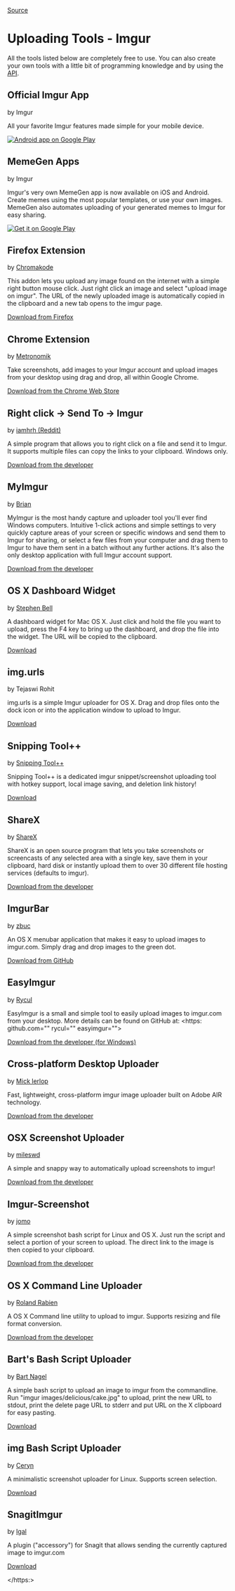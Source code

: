 [Source](http://imgur.com/tools "Permalink to Uploading Tools - Imgur")

# Uploading Tools - Imgur

All the tools listed below are completely free to use. You can also create your own tools with a little bit of programming knowledge and by using the [API][1].

## Official Imgur App

by Imgur

All your favorite Imgur features made simple for your mobile device.

[ ![Android app on Google Play][2]][3]

## MemeGen Apps

by Imgur

Imgur's very own MemeGen app is now available on iOS and Android. Create memes using the most popular templates, or use your own images. MemeGen also automates uploading of your generated memes to Imgur for easy sharing.

[ ![Get it on Google Play][4]][5]

## Firefox Extension

by [Chromakode][6]

This addon lets you upload any image found on the internet with a simple right button mouse click. Just right click an image and select "upload image on imgur". The URL of the newly uploaded image is automatically copied in the clipboard and a new tab opens to the imgur page.

[Download from Firefox][7]

## Chrome Extension

by [Metronomik][8]

Take screenshots, add images to your Imgur account and upload images from your desktop using drag and drop, all within Google Chrome.

[Download from the Chrome Web Store][9]

## Right click -&gt; Send To -&gt; Imgur

by [iamhrh (Reddit)][10]

A simple program that allows you to right click on a file and send it to Imgur. It supports multiple files can copy the links to your clipboard. Windows only.

[ Download from the developer ][11]

## MyImgur

by [Brian][12]

MyImgur is the most handy capture and uploader tool you'll ever find Windows computers. Intuitive 1-click actions and simple settings to very quickly capture areas of your screen or specific windows and send them to Imgur for sharing, or select a few files from your computer and drag them to Imgur to have them sent in a batch without any further actions. It's also the only desktop application with full Imgur account support.

[ Download from the developer ][13]

## OS X Dashboard Widget

by [Stephen Bell][14]

A dashboard widget for Mac OS X. Just click and hold the file you want to upload, press the F4 key to bring up the dashboard, and drop the file into the widget. The URL will be copied to the clipboard.

[ Download ][15]

## img.urls

by Tejaswi Rohit

img.urls is a simple Imgur uploader for OS X. Drag and drop files onto the dock icon or into the application window to upload to Imgur.

[ Download ][16]

## Snipping Tool++

by [Snipping Tool++][17]

Snipping Tool++ is a dedicated imgur snippet/screenshot uploading tool with hotkey support, local image saving, and deletion link history!

[ Download ][18]

## ShareX

by [ShareX][19]

ShareX is an open source program that lets you take screenshots or screencasts of any selected area with a single key, save them in your clipboard, hard disk or instantly upload them to over 30 different file hosting services (defaults to imgur).

[ Download from the developer ][20]

## ImgurBar

by [zbuc][21]

An OS X menubar application that makes it easy to upload images to imgur.com. Simply drag and drop images to the green dot.

[ Download from GitHub ][22]

## EasyImgur

by [Rycul][23]

EasyImgur is a small and simple tool to easily upload images to imgur.com from your desktop. More details can be found on GitHub at: <https: github.com="" rycul="" easyimgur="">

[ Download from the developer (for Windows) ][24]

## Cross-platform Desktop Uploader

by [Mick lerlop][25]

Fast, lightweight, cross-platform imgur image uploader built on Adobe AIR technology.

[ Download from the developer ][26]

## OSX Screenshot Uploader

by [mileswd][27]

A simple and snappy way to automatically upload screenshots to imgur!

[ Download from the developer ][28]

## Imgur-Screenshot

by [jomo][29]

A simple screenshot bash script for Linux and OS X. Just run the script and select a portion of your screen to upload. The direct link to the image is then copied to your clipboard.

[ Download from the developer ][30]

## OS X Command Line Uploader

by [Roland Rabien][31]

A OS X Command line utility to upload to imgur. Supports resizing and file format conversion.

[ Download from the developer ][31]

## Bart's Bash Script Uploader

by [Bart Nagel][32]

A simple bash script to upload an image to imgur from the commandline. Run "imgur images/delicious/cake.jpg" to upload, print the new URL to stdout, print the delete page URL to stderr and put URL on the X clipboard for easy pasting.

[ Download ][33]

## img Bash Script Uploader

by [Ceryn][34]

A minimalistic screenshot uploader for Linux. Supports screen selection.

[ Download ][35]

## SnagitImgur

by [Igal][36]

A plugin ("accessory") for Snagit that allows sending the currently captured image to imgur.com

[ Download ][37]

[1]: http://api.imgur.com
[2]: https://developer.android.com/images/brand/en_app_rgb_wo_45.png
[3]: https://play.google.com/store/apps/details?id=com.imgur.mobile
[4]: https://developer.android.com/images/brand/en_generic_rgb_wo_45.png
[5]: https://play.google.com/store/apps/details?id=com.imgur.memegen.app
[6]: https://addons.mozilla.org/en-US/firefox/user/144770/
[7]: https://addons.mozilla.org/en-US/firefox/addon/14389
[8]: http://www.metronomik.com/
[9]: https://chrome.google.com/webstore/detail/imgur-extension-by-metron/ehoopddfhgaehhmphfcooacjdpmbjlao?hl=en
[10]: mailto:iamhrh@gmail.com
[11]: //imguruploader.codeplex.com/releases/view/40965
[12]: http://myimgur.tk/contact/
[13]: http://myimgur.eden.fm/
[14]: mailto:stephen.david.bell@googlemail.com
[15]: /tools/imgur-dashboard-widget.zip
[16]: https://itunes.apple.com/us/app/img.urls/id542209299?ls=1&amp;mt=12
[17]: https://github.com/SnippingToolPlusPlus
[18]: http://snippingtoolpluspl.us/
[19]: https://github.com/ShareX
[20]: http://getsharex.com/
[21]: https://github.com/zbuc
[22]: https://github.com/zbuc/imgurBar
[23]: https://github.com/Rycul
[24]: https://github.com/Rycul/EasyImgur/blob/master/dist/Release
[25]: http://blog.lerlop.com/
[26]: http://lerlop.com/2009/11/imgur-uploader/
[27]: https://github.com/mileswd
[28]: https://github.com/mileswd/mac2imgur
[29]: https://github.com/jomo
[30]: https://github.com/jomo/imgur-screenshot
[31]: http://figbug.com/?page_id=29
[32]: http://bartnagel.co.uk/
[33]: /tools/imgurbash.sh
[34]: https://github.com/Ceryn
[35]: https://github.com/ceryn/img
[36]: https://github.com/hmemcpy
[37]: https://github.com/hmemcpy/SnagitImgur
  </https:>
